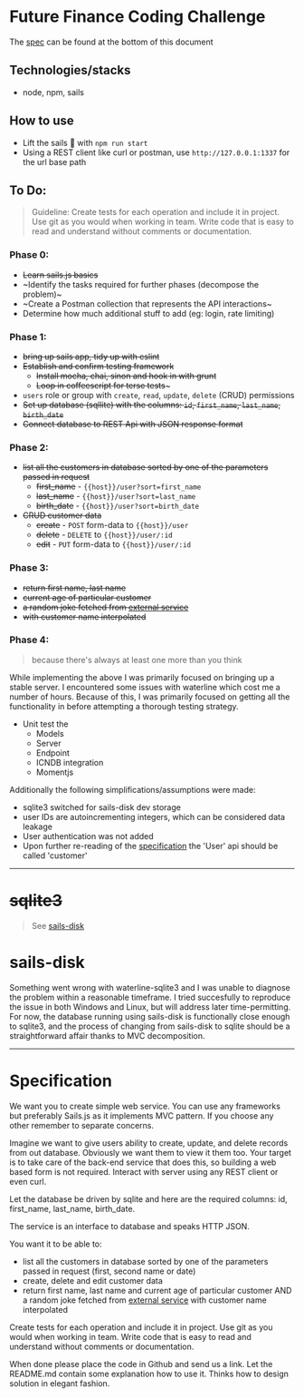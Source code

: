 # Future Finance Coding Challenge

The [spec](#specification) can be found at the bottom of this document

## Technologies/stacks

* node, npm, sails

## How to use

* Lift the sails :dash: with `npm run start`
* Using a REST client like curl or postman, use `http://127.0.0.1:1337` for the url base path


## To Do:

> Guideline: Create tests for each operation and include it in project. Use git as you would when working in team. Write code that is easy to read and understand without comments or documentation.

### Phase 0:

* ~~Learn sails.js basics~~
* ~Identify the tasks required for further phases (decompose the problem)~
* ~Create a Postman collection that represents the API interactions~
* Determine how much additional stuff to add (eg: login, rate limiting)

### Phase 1:

* ~~bring up sails app, tidy up with eslint~~
* ~~Establish and confirm testing framework~~
  * ~~Install mocha, chai, sinon and hook in with grunt~~
  * ~~Loop in coffeescript for terse tests~~~
* `users` role or group with `create`, `read`, `update`, `delete` (CRUD) permissions
* ~~Set up database (sqllite) with the columns: `id`, `first_name`, `last_name`, `birth_date`~~
* ~~Connect database to REST Api with JSON response format~~

### Phase 2:

* ~~list all the customers in database sorted by one of the parameters passed in request~~
  * ~~first_name~~ - `{{host}}/user?sort=first_name`
  * ~~last_name~~ - `{{host}}/user?sort=last_name`
  * ~~birth_date~~ - `{{host}}/user?sort=birth_date`
* ~~CRUD customer data~~
  * ~~create~~ - `POST` form-data to `{{host}}/user`
  * ~~delete~~ - `DELETE` to `{{host}}/user/:id`
  * ~~edit~~ - `PUT` form-data to `{{host}}/user/:id`

### Phase 3:

* ~~return first name, last name~~
* ~~current age of particular customer~~
* ~~a random joke fetched from [external service](http://www.icndb.com/api/)~~
* ~~with customer name interpolated~~

### Phase 4:
> because there's always at least one more than you think

While implementing the above I was primarily focused on bringing up a stable server. I encountered some issues with waterline which cost me a number of hours. Because of this, I was primarily focused on getting all the functionality in before attempting a thorough testing strategy.

* Unit test the
  * Models
  * Server
  * Endpoint
  * ICNDB integration
  * Momentjs

Additionally the following simplifications/assumptions were made:

* sqlite3 switched for sails-disk dev storage
* user IDs are autoincrementing integers, which can be considered data leakage
* User authentication was not added
* Upon further re-reading of the [specification](#specification) the 'User' api should be called 'customer'


---

# ~~sqlite3~~
> See [sails-disk](#sails-disk)

# sails-disk

Something went wrong with waterline-sqlite3 and I was unable to diagnose the problem within a reasonable timeframe. I tried succesfully to reproduce the issue in both Windows and Linux, but will address later time-permitting. For now, the database running using sails-disk is functionally close enough to sqlite3, and the process of changing from sails-disk to sqlite should be a straightforward affair thanks to MVC decomposition.

---

# Specification

We want you to create simple web service. You can use any frameworks but preferably Sails.js as it implements MVC pattern. If you choose any other remember to separate concerns.

Imagine we want to give users ability to create, update, and delete records from out database. Obviously we want them to view it them too. Your target is to take care of the back-end service that does this, so building a web based form is not required. Interact with server using any REST client or even curl.

Let the database be driven by sqlite and here are the required columns: id, first_name, last_name, birth_date. 

The service is an interface to database and speaks HTTP JSON.

You want it to be able to:

* list all the customers in database sorted by one of the parameters passed in request (first, second name or date)
* create, delete and edit customer data
* return first name, last name and current age of particular customer AND a random joke fetched from [external service](http://www.icndb.com/api/) with customer name interpolated

Create tests for each operation and include it in project. Use git as you would when working in team. Write code that is easy to read and understand without comments or documentation.

When done please place the code in Github and send us a link. Let the README.md contain some explanation how to use it. Thinks how to design solution in elegant fashion.